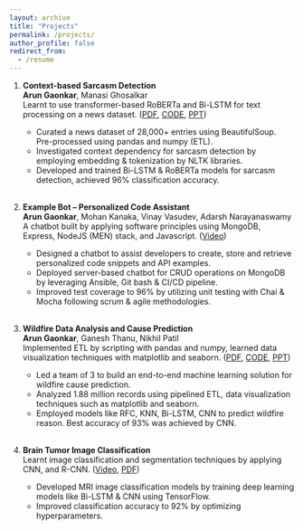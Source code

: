 ```yaml
---
layout: archive
title: "Projects"
permalink: /projects/
author_profile: false
redirect_from:
  - /resume
---
```


1. **Context-based Sarcasm Detection**  
**Arun Gaonkar**, Manasi Ghosalkar  
Learnt to use transformer-based RoBERTa and Bi-LSTM for text processing on a news dataset. ([PDF](https://github.com/ArunGaonkar/Sarcasm-Detection/blob/main/agaonka_termPaper.pdf), [CODE](https://github.com/ArunGaonkar/Sarcasm-Detection), [PPT](https://github.com/ArunGaonkar/Sarcasm-Detection/blob/main/NLP%20Demo.pdf))

    * Curated a news dataset of 28,000+ entries using BeautifulSoup. Pre-processed using pandas and numpy (ETL).
    * Investigated context dependency for sarcasm detection by employing embedding & tokenization by NLTK libraries.
    * Developed and trained Bi-LSTM & RoBERTa models for sarcasm detection, achieved 96% classification accuracy.
<br/><br/>

2. **Example Bot – Personalized Code Assistant**  
**Arun Gaonkar**, Mohan Kanaka, Vinay Vasudev, Adarsh Narayanaswamy  
A chatbot built by applying software principles using MongoDB, Express, NodeJS (MEN) stack, and Javascript. ([Video](https://drive.google.com/file/d/1LcEMi9sS8UlYxKTcIx9UkuCYGLf8VS0B/view?usp=sharing))  

    * Designed a chatbot to assist developers to create, store and retrieve personalized code snippets and API examples.
    * Deployed server-based chatbot for CRUD operations on MongoDB by leveraging Ansible, Git bash & CI/CD pipeline.
    * Improved test coverage to 96% by utilizing unit testing with Chai & Mocha following scrum & agile methodologies.
<br/><br/>

3. **Wildfire Data Analysis and Cause Prediction**  
**Arun Gaonkar**, Ganesh Thanu, Nikhil Patil  
Implemented ETL by scripting with pandas and numpy, learned data visualization techniques with matplotlib and seaborn. ([PDF](https://github.com/ArunGaonkar/Wildfire-cause-prediction/blob/main/P24_WildFireCausePrediction.pdf), [CODE](https://github.com/ArunGaonkar/Wildfire-cause-prediction/blob/main/ALDA_Project.ipynb), [PPT](https://github.com/ArunGaonkar/Wildfire-cause-prediction/blob/main/PID24_Wildfire_Cause_Prediction_slides.pdf))  

    * Led a team of 3 to build an end-to-end machine learning solution for wildfire cause prediction.
    * Analyzed 1.88 million records using pipelined ETL, data visualization techniques such as matplotlib and seaborn.
    * Employed models like RFC, KNN, Bi-LSTM, CNN to predict wildfire reason. Best accuracy of 93% was achieved by CNN.
<br/><br/>

4. **Brain Tumor Image Classification**  
Learnt image classification and segmentation techniques by applying CNN, and R-CNN. ([Video](https://github.com/ArunGaonkar/Brain-Tumor-Detection/blob/main/videos/projF3_final_video.mp4), [PDF](https://github.com/ArunGaonkar/Brain-Tumor-Detection/blob/main/ProjectF4_Team27_Report.pdf))

    * Developed MRI image classification models by training deep learning models like Bi-LSTM & CNN using TensorFlow.
    * Improved classification accuracy to 92% by optimizing hyperparameters.
